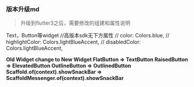 ### 版本升级md
 

> 升级到flutter3之后，需要修改的组建和属性说明

Text，Button等widget
//高版本sdk无下方属性
// color: Colors.blue,
// highlightColor: Colors.lightBlueAccent,
// disabledColor: Colors.lightBlueAccent,



**Old Widget        change to    New Widget
FlatButton   =>                   TextButton
RaisedButton =>                   ElevatedButton
OutlineButton =>                   OutlinedButton
Scaffold.of(context).showSnackBar => ScaffoldMessenger.of(context).showSnackBar**

